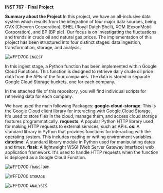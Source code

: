 **INST 767 - Final Project**

**Summary about the Project**
In this project, we have an all-inclusive data system which results from the integration of four major data sources, being CVX (Chevron Corporation), SHEL (Royal Dutch Shell), XOM (ExxonMobil Corporation), and BP (BP plc). Our focus is on investigating the fluctuations and trends in crude oil and natural gas prices.
The implementation of this project has been structured into four distinct stages: data ingestion, transformation, storage, and analysis.


![#FFD700](https://via.placeholder.com/15/FFD700/000000?text=+)
`INGEST` 

In this ingest stage, a Python function has been implemented within Google Cloud Functions. This function is designed to retrieve daily crude oil price data from the APIs of the four companies. The data is stored in separate Google Cloud Storage buckets, one for each company.

In the attached file of this repository, you will find individual scripts for retrieving data for each company.

We have used the main following Packages: 
**google-cloud-storage**: This is the Google Cloud client library for interacting with Google Cloud Storage. It's used to store files in the cloud, manage them, and access cloud storage features programmatically.
**requests**: A popular Python HTTP library used for making HTTP requests to external services, such as APIs.
**os**: A standard library in Python that provides functions for interacting with the operating system. This includes reading or writing environment variables.
**datetime**: A standard library module in Python used for manipulating dates and times.
**flask**: A lightweight WSGI (Web Server Gateway Interface) web application framework. It's used to handle HTTP requests when the function is deployed as a Google Cloud Function.








![#FFD700](https://via.placeholder.com/15/FFD700/000000?text=+)
`TRANSFORM`






![#FFD700](https://via.placeholder.com/15/FFD700/000000?text=+)
`STORAGE `






![#FFD700](https://via.placeholder.com/15/FFD700/000000?text=+)
`ANALYSIS`




 

